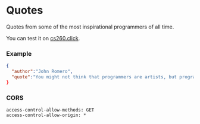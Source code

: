 # Quotes

Quotes from some of the most inspirational programmers of all time.

You can test it on [cs260.click](https://quote.cs260.click).

### Example

```json
{
  "author":"John Romero",
  "quote":"You might not think that programmers are artists, but programming is an extremely creative profession. It's logic-based creativity."}
}
```

### CORS

```http
access-control-allow-methods: GET
access-control-allow-origin: *
```

